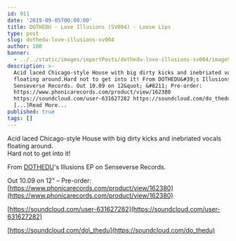 ```yaml
---
id: 911
date: '2019-09-05T00:00:00'
title: DOTHEDU - Love Illusions (SV004) - Loose Lips
type: post
slug: dothedu-love-illusions-sv004
author: 100
banner:
  - ../../static/images/importPosts/dothedu-love-illusions-sv004/image911.jpeg
description: >-
  Acid laced Chicago-style House with big dirty kicks and inebriated vocals
  floating around.Hard not to get into it! From DOTHEDU&#39;s Illusions EP on
  Senseverse Records. Out 10.09 on 12&quot; &#8211; Pre-order:
  https://www.phonicarecords.com/product/view/162380
  https://soundcloud.com/user-631627282 https://soundcloud.com/do_thedu
  [...]Read More...
published: true
tags: []
---
```

Acid laced Chicago-style House with big dirty kicks and inebriated vocals floating around.  
Hard not to get into it!

From [DOTHEDU](https://www.residentadvisor.net/dj/dothedu)'s Illusions EP on Senseverse Records.

Out 10.09 on 12" – Pre-order: [](https://www.phonicarecords.com/product/view/162380)[https://www.phonicarecords.com/product/view/162380](https://www.phonicarecords.com/product/view/162380)

[https://soundcloud.com/user-631627282](https://soundcloud.com/user-631627282)

[](https://soundcloud.com/do_thedu)[https://soundcloud.com/do\_thedu](https://soundcloud.com/do_thedu)